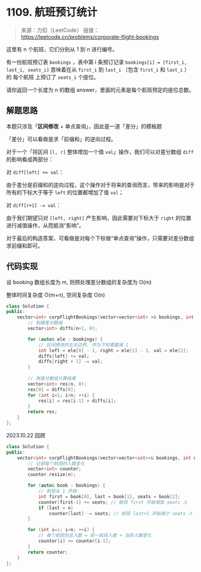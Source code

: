 # 1109. 航班预订统计
> 来源：力扣（LeetCode）
链接：https://leetcode.cn/problems/corporate-flight-bookings

这里有 n 个航班，它们分别从 1 到 n 进行编号。

有一份航班预订表 `bookings` ，表中第 i 条预订记录 `bookings[i] = [first_i, last_i, seats_i]` 意味着在从 `first_i` 到 `last_i` （包含 `first_i` 和 `last_i` ）的 每个航班 上预订了 `seats_i` 个座位。

请你返回一个长度为 n 的数组 answer，里面的元素是每个航班预定的座位总数。

## 解题思路
本题只涉及「**区间修改** + 单点查询」，因此是一道「差分」的模板题

「差分」可以看做是求「前缀和」的逆向过程。

对于一个「将区间 `[l, r]` 整体增加一个值 `val`」操作，我们可以对差分数组 `diff` 的影响看成两部分：

对 `diff[left] += val`：

由于差分是前缀和的逆向过程，这个操作对于将来的查询而言，带来的影响是对于所有的下标大于等于 `left` 的位置都增加了值 `val`；

对 `diff[r+1] -= val`：

由于我们期望只对 `[left, right]` 产生影响，因此需要对下标大于 `right` 的位置进行减值操作，从而抵消“影响”。

对于最后的构造答案，可看做是对每个下标做“单点查询”操作，只需要对差分数组求前缀和即可。

## 代码实现
设 booking 数组长度为 m, 则预处理差分数组的复杂度为 O(m)

整体时间复杂度 O(m+n), 空间复杂度 O(n)
```cpp
class Solution {
public:
    vector<int> corpFlightBookings(vector<vector<int> >& bookings, int n) {
        // 构建差分数组
        vector<int> diffs(n+1, 0);

        for (auto& ele : bookings) {
            // 区间修改的左右边界, 作为下标需要减 1
            int left = ele[0] - 1, right = ele[1] - 1, val = ele[2];
            diffs[left] += val;
            diffs[right + 1] -= val;
        }
        
        // 用差分数组计算结果
        vector<int> res(n, 0);
        res[0] = diffs[0];
        for (int i=1; i<n; ++i) {
            res[i] = res[i-1] + diffs[i];
        }
        return res;
    }
};
```

2023.10.22 回顾
```cpp
class Solution {
public:
    vector<int> corpFlightBookings(vector<vector<int>>& bookings, int n) {
        // 记录每个航班的人数变化
        vector<int> counter;
        counter.resize(n);

        for (auto& book : bookings) {
            // 航班从 1 开始
            int first = book[0], last = book[1], seats = book[2];
            counter[first-1] += seats; // 航班 first 开始增加 seats 人
            if (last < n) 
                counter[last] -= seats; // 航班 last+1 开始减少 seats 人
        }

        for (int i=1; i<n; ++i) {
            // 每个航班的总人数 = 前一航班人数 + 当前人数变化
            counter[i] += counter[i-1];
        }
        return counter;
    }
};
```